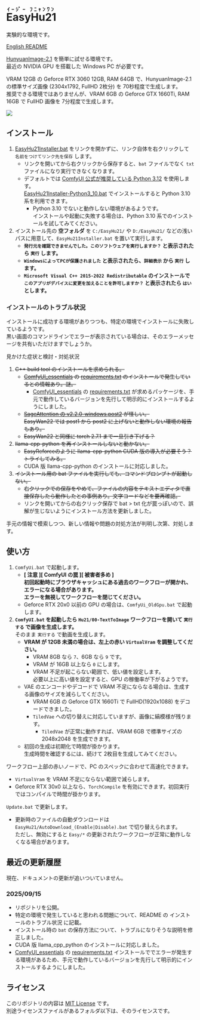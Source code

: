 ﻿<!-- 英語のルビは Easy Hu Nyan One -->
# <ruby>EasyHu21<rt>ｲｰｼﾞｰ ﾌﾆｬﾝﾜﾝ</rt></ruby>

実験的な環境です。

[English README](README_en.md)

[HunyuanImage-2.1](https://github.com/Tencent-Hunyuan/HunyuanImage-2.1) を簡単に試せる環境です。  
最近の NVIDIA GPU を搭載した Windows PC が必要です。

VRAM 12GB の Geforce RTX 3060 12GB, RAM 64GB で、HunyuanImage-2.1 の標準サイズ画像 (2304x1792, FullHD 2枚分) を 70秒程度で生成します。  
推奨できる環境ではありませんが、VRAM 6GB の Geforce GTX 1660Ti, RAM 16GB で FullHD 画像を 7分程度で生成します。

![](https://raw.githubusercontent.com/wiki/Zuntan03/EasyHu21/log/2509/GeforceGtx1660Ti.webp)

## インストール

1. [EasyHu21Installer.bat](https://github.com/Zuntan03/EasyHu21/raw/main/EasyHu21/EasyHu21Installer.bat?ver=0) をリンクを開かずに、リンク自体を右クリックして `名前をつけてリンク先を保存` します。
	- リンクを開いてから右クリックから保存すると、`bat` ファイルでなく `txt` ファイルになり実行できなくなります。
	- デフォルトでは [ComfyUI 公式が推奨している Python 3.12](https://github.com/comfyanonymous/ComfyUI#manual-install-windows-linux) を使用します。  
	[EasyHu21Installer-Python3_10.bat](https://github.com/Zuntan03/EasyHu21/raw/main/EasyHu21/EasyHu21Installer-Python3_10.bat?ver=0) でインストールすると Python 3.10 系を利用できます。
		- Python 3.10 でないと動作しない環境があるようです。  
		インストールや起動に失敗する場合は、Python 3.10 系でのインストールを試してみてください。
2. インストール先の **空フォルダ** を `C:/EasyHu21/` や `D:/EasyHu21/` などの浅いパスに用意して、`EasyHu21Installer.bat` を置いて実行します。
	- **`発行元を確認できませんでした。このソフトウェアを実行しますか？` と表示されたら `実行` します。**
	- **`WindowsによってPCが保護されました` と表示されたら、`詳細表示` から `実行` します。**
	- **`Microsoft Visual C++ 2015-2022 Redistributable` のインストールで `このアプリがデバイスに変更を加えることを許可しますか？` と表示されたら `はい` とします。**
	<!-- - **必要なファイルのダウンロードに [Civitai](https://civitai.com/) API キーが必要ですので、画面の案内や [ネット上のノウハウ](https://www.google.com/search?q=civitai+api+key) に沿って入力してください。** -->

### インストールのトラブル状況

インストールに成功する環境がありつつも、特定の環境でインストールに失敗しているようです。  
黒い画面のコマンドラインでエラーが表示されている場合は、そのエラーメッセージを共有いただけますでしょうか。

見かけた症状と検討・対処状況

1. ~~C++ build tool のインストールを求められる。~~
	- ~~[ComfyUI_essentials](https://github.com/cubiq/ComfyUI_essentials) の [requirements.txt](https://github.com/cubiq/ComfyUI_essentials/blob/main/requirements.txt) のインストールで発生しているとの情報あり。謎。~~
		- [ComfyUI_essentials](https://github.com/cubiq/ComfyUI_essentials) の [requirements.txt](https://github.com/cubiq/ComfyUI_essentials/blob/main/requirements.txt) が求めるパッケージを、手元で動作しているバージョンを先行して明示的にインストールするようにしました。
	- ~~[SageAttention の v2.2.0-windows.post2](https://github.com/woct0rdho/SageAttention/releases/tag/v2.2.0-windows.post2) が怪しい。~~  
	~~EasyWan22 では post1 から post2 に上げないと動作しない環境の報告もあり。~~  
	- ~~EasyWan22 と同様に torch 2.7.1 まで一旦引き下げる？~~
2. ~~llama-cpp-python を再インストールしないと動かない。~~
	- ~~EasyReforceのように llama-cpp-python  CUDA 版の導入が必要そう？トライしてみる。~~
	- CUDA 版 llama-cpp-python のインストールに対応しました。
3. ~~インストール用の bat ファイルを実行しても、コマンドプロンプトが起動しない。~~
	- ~~右クリックでの保存をやめて、ファイルの内容をテキストエディタで直接保存したら動作したとの事例あり。文字コードなどを要再確認。~~
	- リンクを開いてからの右クリック保存で bat > txt 化が罠っぽいので、誤解が生じないようにインストール方法を更新しました。

手元の情報で模索しつつ、新しい情報や問題の対処方法が判明し次第、対処します。

## 使い方

1. `ComfyUi.bat` で起動します。
	- **[ 注意 ][ ComfyUI の罠 ][ 被害者多め ]  
	初回起動時にブラウザキャッシュにある過去のワークフローが開かれ、エラーになる場合があります。  
	エラーを無視してワークフローを閉じてください。**
	- Geforce RTX 20x0 以前の GPU の場合は、`ComfyUi_OldGpu.bat` で起動します。
2. **`ComfyUI.bat` を起動したら `Hu21/00-TextToImage` ワークフローを開いて `実行する` で画像を生成します。**  
そのまま `実行する` で動画を生成します。
	- **VRAM が 12GB 未満の場合は、左上の赤い `VirtualVram` を調整してください。**
		- VRAM 8GB なら `7`、6GB なら `9` です。
		- VRAM が 16GB 以上なら `0` にします。
		- VRAM 不足が起こらない範囲で、低い値を設定します。  
		必要以上に高い値を設定すると、GPU の稼働率が下がるようです。
	- VAE のエンコードやデコードで VRAM 不足にならなる場合は、生成する画像のサイズを減らしてください。  
		- VRAM 6GB の Geforce GTX 1660Ti で FullHD(1920x1088) をデコードできました。
		- `TiledVae` への切り替えに対応していますが、画像に縞模様が残ります。
			- `TiledVae` が正常に動作すれば、VRAM 6GB で標準サイズの 2048x2048 を生成できます。
	- 初回の生成は初期化で時間が掛かります。  
	生成時間を確認するには、続けて 2枚目を生成してみてください。

ワークフロー上部の赤いノードで、PC のスペックに合わせて高速化できます。
- `VirtualVram` を VRAM 不足にならない範囲で減らします。
- Geforce RTX 30x0 以上なら、`TorchCompile` を有効にできます。初回実行ではコンパイルで時間が掛かります。

`Update.bat` で更新します。
- 更新時のファイルの自動ダウンロードは `EasyHu21/AutoDownload_(Enable|Disable).bat` で切り替えられます。  
	ただし、無効にすると `Easy/*` の更新されたワークフローが正常に動作しなくなる場合があります。

## 最近の更新履歴

<!-- [更新履歴](https://github.com/Zuntan03/EasyHu21/wiki/ChangeLog) -->

<!--
README.md を英訳して README_en.md を更新します。更新履歴をよく更新します。EasyHu21/wiki/ へのリンクは変更禁止。「ドキュメント」内は変更禁止。
-->

現在、ドキュメントの更新が追いついていません。

### 2025/09/15

- リポジトリを公開。
- 特定の環境で発生していると思われる問題について、README の インストールのトラブル状況 に記載。
- インストール時の `bat` の保存方法について、トラブルになりそうな説明を修正しました。
- CUDA 版 llama_cpp_python のインストールに対応しました。
- [ComfyUI_essentials](https://github.com/cubiq/ComfyUI_essentials) の [requirements.txt](https://github.com/cubiq/ComfyUI_essentials/blob/main/requirements.txt) インストールででエラーが発生する環境があるため、手元で動作しているバージョンを先行して明示的にインストールするようにしました。

## ライセンス

このリポジトリの内容は [MIT License](./LICENSE.txt) です。  
別途ライセンスファイルがあるフォルダ以下は、そのライセンスです。
